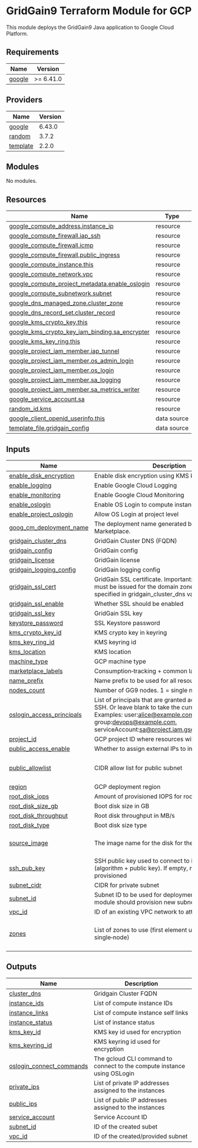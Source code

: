 # GridGain9 Terraform Module for GCP

This module deploys the GridGain9 Java application to Google Cloud Platform.

## Requirements

| Name | Version |
|------|---------|
| <a name="requirement_google"></a> [google](#requirement\_google) | >= 6.41.0 |

## Providers

| Name | Version |
|------|---------|
| <a name="provider_google"></a> [google](#provider\_google) | 6.43.0 |
| <a name="provider_random"></a> [random](#provider\_random) | 3.7.2 |
| <a name="provider_template"></a> [template](#provider\_template) | 2.2.0 |

## Modules

No modules.

## Resources

| Name | Type |
|------|------|
| [google_compute_address.instance_ip](https://registry.terraform.io/providers/hashicorp/google/latest/docs/resources/compute_address) | resource |
| [google_compute_firewall.iap_ssh](https://registry.terraform.io/providers/hashicorp/google/latest/docs/resources/compute_firewall) | resource |
| [google_compute_firewall.icmp](https://registry.terraform.io/providers/hashicorp/google/latest/docs/resources/compute_firewall) | resource |
| [google_compute_firewall.public_ingress](https://registry.terraform.io/providers/hashicorp/google/latest/docs/resources/compute_firewall) | resource |
| [google_compute_instance.this](https://registry.terraform.io/providers/hashicorp/google/latest/docs/resources/compute_instance) | resource |
| [google_compute_network.vpc](https://registry.terraform.io/providers/hashicorp/google/latest/docs/resources/compute_network) | resource |
| [google_compute_project_metadata.enable_oslogin](https://registry.terraform.io/providers/hashicorp/google/latest/docs/resources/compute_project_metadata) | resource |
| [google_compute_subnetwork.subnet](https://registry.terraform.io/providers/hashicorp/google/latest/docs/resources/compute_subnetwork) | resource |
| [google_dns_managed_zone.cluster_zone](https://registry.terraform.io/providers/hashicorp/google/latest/docs/resources/dns_managed_zone) | resource |
| [google_dns_record_set.cluster_record](https://registry.terraform.io/providers/hashicorp/google/latest/docs/resources/dns_record_set) | resource |
| [google_kms_crypto_key.this](https://registry.terraform.io/providers/hashicorp/google/latest/docs/resources/kms_crypto_key) | resource |
| [google_kms_crypto_key_iam_binding.sa_encrypter](https://registry.terraform.io/providers/hashicorp/google/latest/docs/resources/kms_crypto_key_iam_binding) | resource |
| [google_kms_key_ring.this](https://registry.terraform.io/providers/hashicorp/google/latest/docs/resources/kms_key_ring) | resource |
| [google_project_iam_member.iap_tunnel](https://registry.terraform.io/providers/hashicorp/google/latest/docs/resources/project_iam_member) | resource |
| [google_project_iam_member.os_admin_login](https://registry.terraform.io/providers/hashicorp/google/latest/docs/resources/project_iam_member) | resource |
| [google_project_iam_member.os_login](https://registry.terraform.io/providers/hashicorp/google/latest/docs/resources/project_iam_member) | resource |
| [google_project_iam_member.sa_logging](https://registry.terraform.io/providers/hashicorp/google/latest/docs/resources/project_iam_member) | resource |
| [google_project_iam_member.sa_metrics_writer](https://registry.terraform.io/providers/hashicorp/google/latest/docs/resources/project_iam_member) | resource |
| [google_service_account.sa](https://registry.terraform.io/providers/hashicorp/google/latest/docs/resources/service_account) | resource |
| [random_id.kms](https://registry.terraform.io/providers/hashicorp/random/latest/docs/resources/id) | resource |
| [google_client_openid_userinfo.this](https://registry.terraform.io/providers/hashicorp/google/latest/docs/data-sources/client_openid_userinfo) | data source |
| [template_file.gridgain_config](https://registry.terraform.io/providers/hashicorp/template/latest/docs/data-sources/file) | data source |

## Inputs

| Name | Description | Type | Default | Required |
|------|-------------|------|---------|:--------:|
| <a name="input_enable_disk_encryption"></a> [enable\_disk\_encryption](#input\_enable\_disk\_encryption) | Enable disk encryption using KMS keys | `bool` | `false` | no |
| <a name="input_enable_logging"></a> [enable\_logging](#input\_enable\_logging) | Enable Google Cloud Logging | `bool` | `true` | no |
| <a name="input_enable_monitoring"></a> [enable\_monitoring](#input\_enable\_monitoring) | Enable Google Cloud Monitoring | `bool` | `true` | no |
| <a name="input_enable_oslogin"></a> [enable\_oslogin](#input\_enable\_oslogin) | Enable OS Login to compute instance | `bool` | `true` | no |
| <a name="input_enable_project_oslogin"></a> [enable\_project\_oslogin](#input\_enable\_project\_oslogin) | Allow OS Login at project level | `bool` | `false` | no |
| <a name="input_goog_cm_deployment_name"></a> [goog\_cm\_deployment\_name](#input\_goog\_cm\_deployment\_name) | The deployment name generated by Google Cloud Marketplace. | `string` | n/a | yes |
| <a name="input_gridgain_cluster_dns"></a> [gridgain\_cluster\_dns](#input\_gridgain\_cluster\_dns) | GridGain Cluster DNS (FQDN) | `string` | `""` | no |
| <a name="input_gridgain_config"></a> [gridgain\_config](#input\_gridgain\_config) | GridGain config | `string` | `""` | no |
| <a name="input_gridgain_license"></a> [gridgain\_license](#input\_gridgain\_license) | GridGain license | `string` | `""` | no |
| <a name="input_gridgain_logging_config"></a> [gridgain\_logging\_config](#input\_gridgain\_logging\_config) | GridGain logging config | `string` | `""` | no |
| <a name="input_gridgain_ssl_cert"></a> [gridgain\_ssl\_cert](#input\_gridgain\_ssl\_cert) | GridGain SSL certificate. Important: The certificate must be issued for the domain zone that will be specified in gridgain\_cluster\_dns variable | `string` | `""` | no |
| <a name="input_gridgain_ssl_enable"></a> [gridgain\_ssl\_enable](#input\_gridgain\_ssl\_enable) | Whether SSL should be enabled | `bool` | `false` | no |
| <a name="input_gridgain_ssl_key"></a> [gridgain\_ssl\_key](#input\_gridgain\_ssl\_key) | GridGain SSL key | `string` | `""` | no |
| <a name="input_keystore_password"></a> [keystore\_password](#input\_keystore\_password) | SSL Keystore password | `string` | `""` | no |
| <a name="input_kms_crypto_key_id"></a> [kms\_crypto\_key\_id](#input\_kms\_crypto\_key\_id) | KMS crypto key in keyring | `string` | `""` | no |
| <a name="input_kms_key_ring_id"></a> [kms\_key\_ring\_id](#input\_kms\_key\_ring\_id) | KMS keyring id | `string` | `""` | no |
| <a name="input_kms_location"></a> [kms\_location](#input\_kms\_location) | KMS location | `string` | `"us-east1"` | no |
| <a name="input_machine_type"></a> [machine\_type](#input\_machine\_type) | GCP machine type | `string` | `"e2-medium"` | no |
| <a name="input_marketplace_labels"></a> [marketplace\_labels](#input\_marketplace\_labels) | Consumption‑tracking + common labels | `map(string)` | `{}` | no |
| <a name="input_name_prefix"></a> [name\_prefix](#input\_name\_prefix) | Name prefix to be used for all resources | `string` | `"gridgain9db"` | no |
| <a name="input_nodes_count"></a> [nodes\_count](#input\_nodes\_count) | Number of GG9 nodes. 1 = single node | `number` | `1` | no |
| <a name="input_oslogin_access_principals"></a> [oslogin\_access\_principals](#input\_oslogin\_access\_principals) | List of principals that are granted access via IAP and SSH. Or leave blank to take the current user. Examples: user:alice@example.com, group:devops@example.com, serviceAccount:sa@project.iam.gserviceaccount.com | `list(string)` | `[]` | no |
| <a name="input_project_id"></a> [project\_id](#input\_project\_id) | GCP project ID where resources will be provisioned. | `string` | n/a | yes |
| <a name="input_public_access_enable"></a> [public\_access\_enable](#input\_public\_access\_enable) | Whether to assign external IPs to instances | `bool` | `false` | no |
| <a name="input_public_allowlist"></a> [public\_allowlist](#input\_public\_allowlist) | CIDR allow list for public subnet | `list(string)` | <pre>[<br/>  "0.0.0.0/0"<br/>]</pre> | no |
| <a name="input_region"></a> [region](#input\_region) | GCP deployment region | `string` | `"us-east1"` | no |
| <a name="input_root_disk_iops"></a> [root\_disk\_iops](#input\_root\_disk\_iops) | Amount of provisioned IOPS for root disk | `number` | `null` | no |
| <a name="input_root_disk_size_gb"></a> [root\_disk\_size\_gb](#input\_root\_disk\_size\_gb) | Boot disk size in GB | `number` | `128` | no |
| <a name="input_root_disk_throughput"></a> [root\_disk\_throughput](#input\_root\_disk\_throughput) | Root disk throughput in MB/s | `number` | `null` | no |
| <a name="input_root_disk_type"></a> [root\_disk\_type](#input\_root\_disk\_type) | Boot disk size type | `string` | `"pd-balanced"` | no |
| <a name="input_source_image"></a> [source\_image](#input\_source\_image) | The image name for the disk for the VM instance. | `string` | `"projects/gridgain-public/global/images/projects/gridgain-public/global/images/vmi-gridgain-db-9-1-6-byol-0-0-1-10"` | no |
| <a name="input_ssh_pub_key"></a> [ssh\_pub\_key](#input\_ssh\_pub\_key) | SSH public key used to connect to instances (algorithm + public key). If empty, none will be provisioned | `string` | `""` | no |
| <a name="input_subnet_cidr"></a> [subnet\_cidr](#input\_subnet\_cidr) | CIDR for private subnet | `string` | `"10.0.0.0/24"` | no |
| <a name="input_subnet_id"></a> [subnet\_id](#input\_subnet\_id) | Subnet ID to be used for deployment. If empty, module should provision new subnets | `string` | `""` | no |
| <a name="input_vpc_id"></a> [vpc\_id](#input\_vpc\_id) | ID of an existing VPC network to attach | `string` | `""` | no |
| <a name="input_zones"></a> [zones](#input\_zones) | List of zones to use (first element used for single‑node) | `list(string)` | <pre>[<br/>  "us-east1-b",<br/>  "us-east1-c"<br/>]</pre> | no |

## Outputs

| Name | Description |
|------|-------------|
| <a name="output_cluster_dns"></a> [cluster\_dns](#output\_cluster\_dns) | Gridgain Cluster FQDN |
| <a name="output_instance_ids"></a> [instance\_ids](#output\_instance\_ids) | List of compute instance IDs |
| <a name="output_instance_links"></a> [instance\_links](#output\_instance\_links) | List of compute instance self links |
| <a name="output_instance_status"></a> [instance\_status](#output\_instance\_status) | List of instance status |
| <a name="output_kms_key_id"></a> [kms\_key\_id](#output\_kms\_key\_id) | KMS key id used for encryption |
| <a name="output_kms_keyring_id"></a> [kms\_keyring\_id](#output\_kms\_keyring\_id) | KMS keyring id used for encryption |
| <a name="output_oslogin_connect_commands"></a> [oslogin\_connect\_commands](#output\_oslogin\_connect\_commands) | The gcloud CLI command to connect to the compute instance using OSLogin |
| <a name="output_private_ips"></a> [private\_ips](#output\_private\_ips) | List of private IP addresses assigned to the instances |
| <a name="output_public_ips"></a> [public\_ips](#output\_public\_ips) | List of public IP addresses assigned to the instances |
| <a name="output_service_account"></a> [service\_account](#output\_service\_account) | Service Account ID |
| <a name="output_subnet_id"></a> [subnet\_id](#output\_subnet\_id) | ID of the created subet |
| <a name="output_vpc_id"></a> [vpc\_id](#output\_vpc\_id) | ID of the created/provided subnet |
